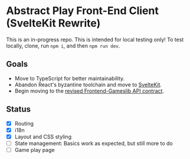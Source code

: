 # Abstract Play Front-End Client (SvelteKit Rewrite)

This is an in-progress repo. This is intended for local testing only! To test locally, clone, run `npm i`, and then `npm run dev`.

## Goals

- Move to TypeScript for better maintainability.
- Abandon React's byzantine toolchain and move to [SvelteKit](https://kit.svelte.dev/).
- Begin moving to the [revised Frontend-Gameslib API contract](https://abstractplay.com/wiki/doku.php?id=rfcs:api:frontgames).

## Status

- [x] Routing
- [x] i18n
- [x] Layout and CSS styling
- [ ] State management: Basics work as expected, but still more to do
- [ ] Game play page
